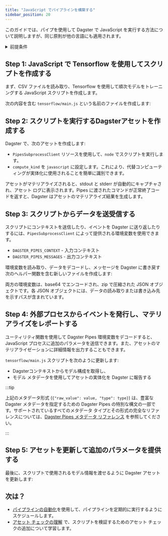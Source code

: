 ```yaml
---
title: "JavaScript でパイプラインを構築する"
sidebar_position: 20
---
```


このガイドでは、パイプを使用して Dagster で JavaScript を実行する方法について説明しますが、同じ原則が他の言語にも適用されます。

<details>
<summary>前提条件</summary>

このガイドに従うには、次のものが必要です:

- [アセット](/guides/build/assets/) に関する知識
- JavaScript と Node.js の基本的な理解

例を実行するには、以下をインストールする必要があります:

- [Node.js](https://nodejs.org/en/download/package-manager/)
- 次の Python パッケージ:

   ```bash
   pip install dagster dagster-webserver
   ```

- 次の Node パッケージ:

   ```bash
   npm install @tensorflow/tfjs
   ```
</details>

## Step 1: JavaScript で Tensorflow を使用してスクリプトを作成する

まず、CSV ファイルを読み取り、Tensorflow を使用して順次モデルをトレーニングする JavaScript スクリプトを作成します。

次の内容を含む `tensorflow/main.js` という名前のファイルを作成します:

<CodeExample path="docs_snippets/docs_snippets/guides/non-python/pipes-contrived-javascript.js" language="javascript" title="tensorflow/main.js" />

## Step 2: スクリプトを実行するDagsterアセットを作成する

Dagster で、次のアセットを作成します:

- `PipesSubprocessClient` リソースを使用して、`node` でスクリプトを実行します。
- `compute_kind` を `javascript` に設定します。これにより、代替コンピューティングが実体化に使用されることを簡単に識別できます。

<CodeExample path="docs_snippets/docs_snippets/guides/non-python/pipes-asset.py" language="python" />

アセットがマテリアライズされると、stdout と stderr が自動的にキャプチャされ、アセット ログに表示されます。Pipes に渡されたコマンドが正常終了コードを返すと、Dagster はアセットのマテリアライズ結果を生成します。

## Step 3: スクリプトからデータを送受信する

スクリプトにコンテキストを送信したり、イベントを Dagster に送り返したりするには、`PipesSubprocessClient` によって提供される環境変数を使用できます。

- `DAGSTER_PIPES_CONTEXT` - 入力コンテキスト
- `DAGSTER_PIPES_MESSAGES` - 出力コンテキスト

環境変数を読み取り、データをデコードし、メッセージを Dagster に書き戻す次のヘルパー関数を含む新しいファイルを作成します:

<CodeExample path="docs_snippets/docs_snippets/guides/non-python/pipes-javascript-utility.js" language="javascript" />

両方の環境変数は、base64 でエンコードされ、zip で圧縮された JSON オブジェクトです。各 JSON オブジェクトには、データの読み取りまたは書き込み先を示すパスが含まれています。

## Step 4: 外部プロセスからイベントを発行し、マテリアライズをレポートする

ユーティリティ関数を使用して Dagster Pipes 環境変数をデコードすると、JavaScript プロセスに追加のパラメータを送信できます。また、アセットのマテリアライゼーションに詳細情報を出力することもできます。

`tensorflow/main.js` スクリプトを次のように更新します:

- Dagsterコンテキストからモデル構成を取得し、
- モデル メタデータを使用してアセットの実体化を Dagster に報告する

<CodeExample path="docs_snippets/docs_snippets/guides/non-python/pipes-full-featured-javascript.js" language="javascript" />

:::tip

上記のメタデータ形式 (`{"raw_value": value, "type": type}`) は、豊富な Dagster メタデータを指定するための Dagster Pipes の特別な構文の一部です。サポートされているすべてのメタデータ タイプとその形式の完全なリファレンスについては、[Dagster Pipes メタデータ リファレンス](using-dagster-pipes/reference#passing-rich-metadata-to-dagster) を参照してください。

:::

## Step 5: アセットを更新して追加のパラメータを提供する

最後に、スクリプトで使用されるモデル情報を渡せるように Dagster アセットを更新します:

<CodeExample path="docs_snippets/docs_snippets/guides/non-python/pipes-asset-with-context.py" language="python" />

## 次は？

- [パイプラインの自動化](/guides/automate/index.md)を使用して、パイプラインを定期的に実行するようにスケジュールします。
- [アセット チェックの理解](/guides/test/asset-checks) で、スクリプトを検証するためのアセット チェックの追加について学習します。
